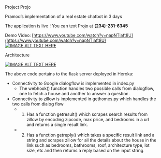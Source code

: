 Project Projo

Pramod’s implementation of a real estate chatbot in 3 days

The application is live ! You can text Projo at  **(234)-231-6345**

Demo Video: [https://www.youtube.com/watch?v=napNTiaft8U](https://www.youtube.com/watch?v=napNTiaft8U)
[![IMAGE ALT TEXT HERE](https://img.youtube.com/vi/napNTiaft8U/0.jpg)](https://www.youtube.com/watch?v=napNTiaft8U)

Architecture

[![IMAGE ALT TEXT HERE](https://img.youtube.com/vi/napNTiaft8U/0.jpg)](https://www.youtube.com/watch?v=napNTiaft8U)

The above code pertains to the flask server deployed in Heroku:

*   Connectivity to Google dialogflow is implemented in index.py
    *   The webhook() function handles two possible calls from dialogflow, one to fetch a house and another to answer a question.
*   Connectivity to zillow is implemented in gethomes.py which handles the two calls from dialog flow
    *   1) Has a function getresult() which scrapes search results from zillow by encoding zipcode, max price, and bedrooms in a url and returns a single result link.  
    *   2) Has a function getreply() which takes a specific result link and a string and scrapes zillow for all the details about the house in the link such as bedrooms, bathrooms, roof, architecture type, lot size, etc and then returns a reply based on the input string.
